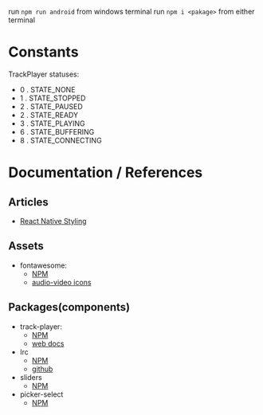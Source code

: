 run `npm run android` from windows terminal
run `npm i <pakage>` from either terminal

# Constants
TrackPlayer statuses:
* 0 . STATE_NONE
* 1 . STATE_STOPPED
* 2 . STATE_PAUSED
* 2 . STATE_READY
* 3 . STATE_PLAYING
* 6 . STATE_BUFFERING
* 8 . STATE_CONNECTING

# Documentation / References

## Articles
  * [React Native Styling](https://thoughtbot.com/blog/structure-for-styling-in-react-native)

## Assets
* fontawesome:
  * [NPM](https://www.npmjs.com/package/@fortawesome/react-native-fontawesome)
  * [audio-video icons](https://fontawesome.com/icons?d=gallery&p=2&c=audio-video)

## Packages(components)
* track-player:
  * [NPM](https://www.npmjs.com/package/react-native-track-player)
  * [web docs](https://react-native-track-player.js.org/documentation/)
* lrc
  * [NPM](https://www.npmjs.com/package/react-native-lrc)
  * [github](https://github.com/wubocong/react-native-lrc)
* sliders
  * [NPM](https://www.npmjs.com/package/react-native-sliders)
* picker-select
  * [NPM](https://www.npmjs.com/package/react-native-picker-select)
